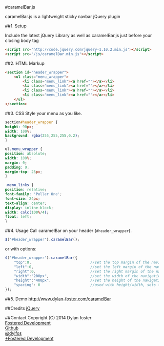 #caramelBar.js

caramelBar.js is a lightweight sticky navbar jQuery plugin

##1. Setup

Include the latest jQuery Library as well as caramelBar.js just before your closing body tag

```html
<script src="http://code.jquery.com/jquery-1.10.2.min.js"></script>
<script src="/js/caramelBar.min.js"></script>
```
##2. HTML Markup

```html
<section id="header_wrapper">
	<ul class="menu_wrapper">
		<li class="menu_link"><a href=""></a></li>
		<li class="menu_link"><a href=""></a></li>
		<li class="menu_link"><a href=""></a></li>
		<li class="menu_link"><a href=""></a></li>
	</ul>
</section>
```
##3. CSS
Style your menu as you like.
```css
section#header_wrapper {
height: 90px;
width: 100%;
background: rgba(255,255,255,0.2);
}

ul.menu_wrapper {
position: absolute;
width: 100%;
margin: 0;
padding: 0;
margin-top: 25px;
}

.menu_links {
position: relative;
font-family: 'Poller One';
font-size: 24px;
text-align: center;
display: inline-block;
width: calc(100%/4);
float: left;
}
```

##4. Usage
Call caramelBar on your header (`#header_wrapper`).

```javascript
$('#header_wrapper').caramelBar();
```
or with options:
```javascript
$('#header_wrapper').caramelBar({
	"top":0,                           //set the top margin of the navigation bar
	"left":0,						   //set the left margin of the navigation bar
	"right":0,                         //set the right margin of the navigation bar
	"width":"200px", 				   //set the width of the navigation bar (must set height and width together)
	"height":"400px",				   //set the height of the navigation bar(must set height and width together)
	"spacing": 0					   //used with height/width, sets the spacing between li elements
});
```

##5. Demo
http://www.dylan-foster.com/caramelBar

##Credits 
[jQuery](http://api.jquery.com/)<br>

##Contact
Copyright (C) 2014 Dylan foster<br>
[Fostered Development](http://www.dylan-foster.com)<br>
[Github](https://github.com/dylan947/)<br>
[@dylfos](http://twitter.com/dylfos)<br>
[+Fostered Development](https://plus.google.com/b/103850011544407258916/103850011544407258916/about)



